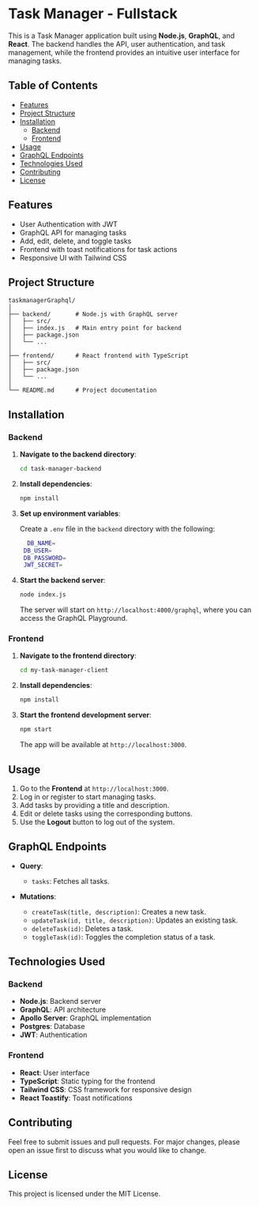 
# Task Manager - Fullstack

This is a Task Manager application built using **Node.js**, **GraphQL**, and **React**. The backend handles the API, user authentication, and task management, while the frontend provides an intuitive user interface for managing tasks.

## Table of Contents

- [Features](#features)
- [Project Structure](#project-structure)
- [Installation](#installation)
  - [Backend](#backend)
  - [Frontend](#frontend)
- [Usage](#usage)
- [GraphQL Endpoints](#graphql-endpoints)
- [Technologies Used](#technologies-used)
- [Contributing](#contributing)
- [License](#license)

## Features

- User Authentication with JWT
- GraphQL API for managing tasks
- Add, edit, delete, and toggle tasks
- Frontend with toast notifications for task actions
- Responsive UI with Tailwind CSS

## Project Structure

```
taskmanagerGraphql/
│
├── backend/       # Node.js with GraphQL server
│   ├── src/
│   ├── index.js   # Main entry point for backend
│   ├── package.json
│   └── ...
│
├── frontend/      # React frontend with TypeScript
│   ├── src/
│   ├── package.json
│   └── ...
│
└── README.md      # Project documentation
```

## Installation

### Backend

1. **Navigate to the backend directory**:

   ```bash
   cd task-manager-backend
   ```

2. **Install dependencies**:

   ```bash
   npm install
   ```

3. **Set up environment variables**:

   Create a `.env` file in the `backend` directory with the following:

   ```bash
     DB_NAME=
    DB_USER=
    DB_PASSWORD=
    JWT_SECRET=
   ```

4. **Start the backend server**:

   ```bash
   node index.js
   ```

   The server will start on `http://localhost:4000/graphql`, where you can access the GraphQL Playground.

### Frontend

1. **Navigate to the frontend directory**:

   ```bash
   cd my-task-manager-client
   ```

2. **Install dependencies**:

   ```bash
   npm install
   ```

3. **Start the frontend development server**:

   ```bash
   npm start
   ```

   The app will be available at `http://localhost:3000`.

## Usage

1. Go to the **Frontend** at `http://localhost:3000`.
2. Log in or register to start managing tasks.
3. Add tasks by providing a title and description.
4. Edit or delete tasks using the corresponding buttons.
5. Use the **Logout** button to log out of the system.

## GraphQL Endpoints

- **Query**:
  - `tasks`: Fetches all tasks.
  
- **Mutations**:
  - `createTask(title, description)`: Creates a new task.
  - `updateTask(id, title, description)`: Updates an existing task.
  - `deleteTask(id)`: Deletes a task.
  - `toggleTask(id)`: Toggles the completion status of a task.

## Technologies Used

### Backend

- **Node.js**: Backend server
- **GraphQL**: API architecture
- **Apollo Server**: GraphQL implementation
- **Postgres**: Database
- **JWT**: Authentication

### Frontend

- **React**: User interface
- **TypeScript**: Static typing for the frontend
- **Tailwind CSS**: CSS framework for responsive design
- **React Toastify**: Toast notifications

## Contributing

Feel free to submit issues and pull requests. For major changes, please open an issue first to discuss what you would like to change.

## License

This project is licensed under the MIT License.
